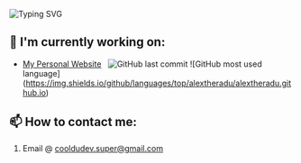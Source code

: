 ![Typing SVG](https://readme-typing-svg.demolab.com?font=&size=30&pause=1000&color=F1F6FB&vCenter=true&width=1050&lines=%F0%9F%91%8B+Hello+there;%F0%9F%99%83+My+name+is+Alex+Radu;%F0%9F%92%BB+I+like+coding+(and+computers);%F0%9F%A7%AA+I'm+taking+HCS+at+my+High+School;%F0%9F%A4%96+I'm+currently+learning+HTML%2C+CSS%2C+JS%2C+and+Java)

## 🔭  I'm currently working on:
-  [My Personal Website](https://alexradu.co) &nbsp;
![GitHub last commit](https://img.shields.io/github/last-commit/alextheradu/alextheradu.github.io)
![GitHub most used language] (https://img.shields.io/github/languages/top/alextheradu/alextheradu.github.io)

## 📫 How to contact me:
1. Email @ cooldudev.super@gmail.com

<!--
**alextheradu/alextheradu** is a ✨ _special_ ✨ repository because its `README.md` (this file) appears on your GitHub profile.

Here are some ideas to get you started:

- 🔭 I’m currently working on ...
- 🌱 I’m currently learning ...
- 👯 I’m looking to collaborate on ...
- 🤔 I’m looking for help with ...
- 💬 Ask me about ...
- 📫 How to reach me: ...
- 😄 Pronouns: ...
- ⚡ Fun fact: ...
-->
